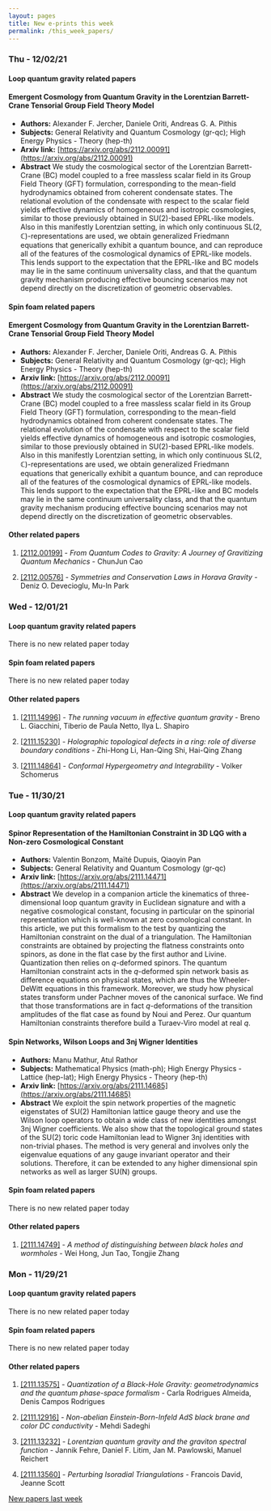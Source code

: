```yaml
---
layout: pages
title: New e-prints this week
permalink: /this_week_papers/
---
```




### Thu - 12/02/21

#### Loop quantum gravity related papers

#### **Emergent Cosmology from Quantum Gravity in the Lorentzian Barrett-Crane  Tensorial Group Field Theory Model**
 - **Authors:** Alexander F. Jercher, Daniele Oriti, Andreas G. A. Pithis
 - **Subjects:** General Relativity and Quantum Cosmology (gr-qc); High Energy Physics - Theory (hep-th)
 - **Arxiv link:** [https://arxiv.org/abs/2112.00091](https://arxiv.org/abs/2112.00091)
 - **Abstract**
 We study the cosmological sector of the Lorentzian Barrett-Crane (BC) model coupled to a free massless scalar field in its Group Field Theory (GFT) formulation, corresponding to the mean-field hydrodynamics obtained from coherent condensate states. The relational evolution of the condensate with respect to the scalar field yields effective dynamics of homogeneous and isotropic cosmologies, similar to those previously obtained in $\text{SU}(2)$-based EPRL-like models. Also in this manifestly Lorentzian setting, in which only continuous $\text{SL}(2,\mathbb{C})$-representations are used, we obtain generalized Friedmann equations that generically exhibit a quantum bounce, and can reproduce all of the features of the cosmological dynamics of EPRL-like models. This lends support to the expectation that the EPRL-like and BC models may lie in the same continuum universality class, and that the quantum gravity mechanism producing effective bouncing scenarios may not depend directly on the discretization of geometric observables. 

#### Spin foam related papers

#### **Emergent Cosmology from Quantum Gravity in the Lorentzian Barrett-Crane  Tensorial Group Field Theory Model**
 - **Authors:** Alexander F. Jercher, Daniele Oriti, Andreas G. A. Pithis
 - **Subjects:** General Relativity and Quantum Cosmology (gr-qc); High Energy Physics - Theory (hep-th)
 - **Arxiv link:** [https://arxiv.org/abs/2112.00091](https://arxiv.org/abs/2112.00091)
 - **Abstract**
 We study the cosmological sector of the Lorentzian Barrett-Crane (BC) model coupled to a free massless scalar field in its Group Field Theory (GFT) formulation, corresponding to the mean-field hydrodynamics obtained from coherent condensate states. The relational evolution of the condensate with respect to the scalar field yields effective dynamics of homogeneous and isotropic cosmologies, similar to those previously obtained in $\text{SU}(2)$-based EPRL-like models. Also in this manifestly Lorentzian setting, in which only continuous $\text{SL}(2,\mathbb{C})$-representations are used, we obtain generalized Friedmann equations that generically exhibit a quantum bounce, and can reproduce all of the features of the cosmological dynamics of EPRL-like models. This lends support to the expectation that the EPRL-like and BC models may lie in the same continuum universality class, and that the quantum gravity mechanism producing effective bouncing scenarios may not depend directly on the discretization of geometric observables. 



#### Other related papers

1. [[2112.00199]](https://arxiv.org/abs/2112.00199) - *From Quantum Codes to Gravity: A Journey of Gravitizing Quantum  Mechanics* - ChunJun Cao

1. [[2112.00576]](https://arxiv.org/abs/2112.00576) - *Symmetries and Conservation Laws in Horava Gravity* - Deniz O. Devecioglu, Mu-In Park



### Wed - 12/01/21

#### Loop quantum gravity related papers

There is no new related paper today 

#### Spin foam related papers

There is no new related paper today 



#### Other related papers

1. [[2111.14996]](https://arxiv.org/abs/2111.14996) - *The running vacuum in effective quantum gravity* - Breno L. Giacchini, Tiberio de Paula Netto, Ilya L. Shapiro

1. [[2111.15230]](https://arxiv.org/abs/2111.15230) - *Holographic topological defects in a ring: role of diverse boundary  conditions* - Zhi-Hong Li, Han-Qing Shi, Hai-Qing Zhang

1. [[2111.14864]](https://arxiv.org/abs/2111.14864) - *Conformal Hypergeometry and Integrability* - Volker Schomerus



### Tue - 11/30/21

#### Loop quantum gravity related papers

#### **Spinor Representation of the Hamiltonian Constraint in 3D LQG with a  Non-zero Cosmological Constant**
 - **Authors:** Valentin Bonzom, Maïté Dupuis, Qiaoyin Pan
 - **Subjects:** General Relativity and Quantum Cosmology (gr-qc)
 - **Arxiv link:** [https://arxiv.org/abs/2111.14471](https://arxiv.org/abs/2111.14471)
 - **Abstract**
 We develop in a companion article the kinematics of three-dimensional loop quantum gravity in Euclidean signature and with a negative cosmological constant, focusing in particular on the spinorial representation which is well-known at zero cosmological constant. In this article, we put this formalism to the test by quantizing the Hamiltonian constraint on the dual of a triangulation. The Hamiltonian constraints are obtained by projecting the flatness constraints onto spinors, as done in the flat case by the first author and Livine. Quantization then relies on $q$-deformed spinors. The quantum Hamiltonian constraint acts in the $q$-deformed spin network basis as difference equations on physical states, which are thus the Wheeler-DeWitt equations in this framework. Moreover, we study how physical states transform under Pachner moves of the canonical surface. We find that those transformations are in fact $q$-deformations of the transition amplitudes of the flat case as found by Noui and Perez. Our quantum Hamiltonian constraints therefore build a Turaev-Viro model at real $q$. 

#### **Spin Networks, Wilson Loops and 3nj Wigner Identities**
 - **Authors:** Manu Mathur, Atul Rathor
 - **Subjects:** Mathematical Physics (math-ph); High Energy Physics - Lattice (hep-lat); High Energy Physics - Theory (hep-th)
 - **Arxiv link:** [https://arxiv.org/abs/2111.14685](https://arxiv.org/abs/2111.14685)
 - **Abstract**
 We exploit the spin network properties of the magnetic eigenstates of SU(2) Hamiltonian lattice gauge theory and use the Wilson loop operators to obtain a wide class of new identities amongst 3nj Wigner coefficients. We also show that the topological ground states of the SU(2) toric code Hamiltonian lead to Wigner 3nj identities with non-trivial phases. The method is very general and involves only the eigenvalue equations of any gauge invariant operator and their solutions. Therefore, it can be extended to any higher dimensional spin networks as well as larger SU(N) groups. 

#### Spin foam related papers

There is no new related paper today 



#### Other related papers

1. [[2111.14749]](https://arxiv.org/abs/2111.14749) - *A method of distinguishing between black holes and wormholes* - Wei Hong, Jun Tao, Tongjie Zhang



### Mon - 11/29/21

#### Loop quantum gravity related papers

There is no new related paper today 

#### Spin foam related papers

There is no new related paper today 



#### Other related papers

1. [[2111.13575]](https://arxiv.org/abs/2111.13575) - *Quantization of a Black-Hole Gravity: geometrodynamics and the quantum  phase-space formalism* - Carla Rodrigues Almeida, Denis Campos Rodrigues

1. [[2111.12916]](https://arxiv.org/abs/2111.12916) - *Non-abelian Einstein-Born-Infeld AdS black brane and color DC  conductivity* - Mehdi Sadeghi

1. [[2111.13232]](https://arxiv.org/abs/2111.13232) - *Lorentzian quantum gravity and the graviton spectral function* - Jannik Fehre, Daniel F. Litim, Jan M. Pawlowski, Manuel Reichert

1. [[2111.13560]](https://arxiv.org/abs/2111.13560) - *Perturbing Isoradial Triangulations* - Francois David, Jeanne Scott






[New papers last week]({{site.url}}/archived/weekly/pre-print/2021/11/29/archived_weekly_papers.html)